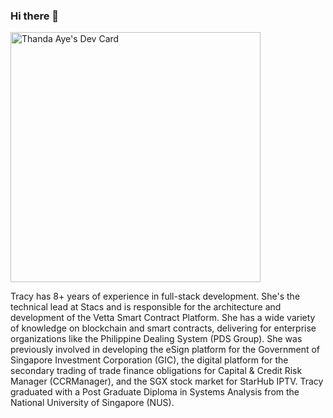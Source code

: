 ### Hi there 👋

<a href="https://app.daily.dev/thandaaye"><img src="https://api.daily.dev/devcards/c07bcfccc6c442d5a01b730a544edba2.png?r=ohl" width="400" alt="Thanda Aye's Dev Card"/></a>

Tracy has 8+ years of experience in full-stack development. She's the technical lead at Stacs and is responsible for the architecture and development of the Vetta Smart Contract Platform. She has a wide variety of knowledge on blockchain and smart contracts, delivering for enterprise organizations like the Philippine Dealing System (PDS Group). She was previously involved in developing the eSign platform for the Government of Singapore Investment Corporation (GIC), the digital platform for the secondary trading of trade finance obligations for Capital & Credit Risk Manager (CCRManager), and the SGX stock market for StarHub IPTV. Tracy graduated with a Post Graduate Diploma in Systems Analysis from the National University of Singapore (NUS).

<!--
**ThandaAye/ThandaAye** is a ✨ _special_ ✨ repository because its `README.md` (this file) appears on your GitHub profile.

Here are some ideas to get you started:

- 🔭 I’m currently working on ...
- 🌱 I’m currently learning ...
- 👯 I’m looking to collaborate on ...
- 🤔 I’m looking for help with ...
- 💬 Ask me about ...
- 📫 How to reach me: ...
- 😄 Pronouns: ...
- ⚡ Fun fact: ...
-->
